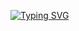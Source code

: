 [![Typing SVG](https://readme-typing-svg.demolab.com/?lines=My+name+is+yongho;aka.+yoshin)](https://git.io/typing-svg)
